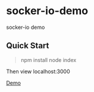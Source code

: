 # socker-io-demo
socker-io demo

## Quick Start

> npm install
> node index

Then view localhost:3000

[Demo](https://chat.royians.cn/)


